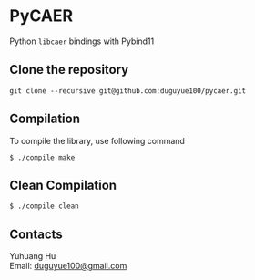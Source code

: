 # PyCAER

Python `libcaer` bindings with Pybind11

## Clone the repository

```
git clone --recursive git@github.com:duguyue100/pycaer.git
```

## Compilation

To compile the library, use following command

```
$ ./compile make
```

## Clean Compilation

```
$ ./compile clean
```

## Contacts

Yuhuang Hu  
Email: duguyue100@gmail.com
